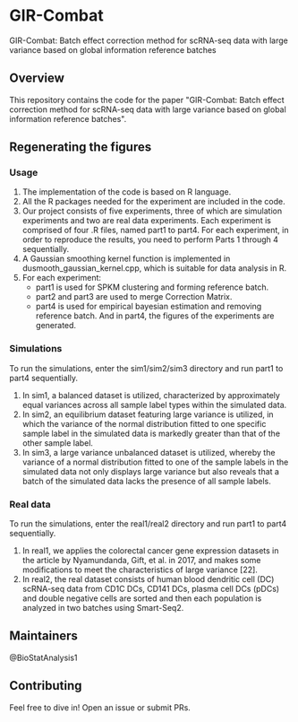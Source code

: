 # GIR-Combat
GIR-Combat: Batch effect correction method for scRNA-seq data with large variance based on global information reference batches

## Overview
This repository contains the code for the paper "GIR-Combat: Batch effect correction method for scRNA-seq data with large variance based on global information reference batches".

## Regenerating the figures
### Usage
1. The implementation of the code is based on R language.
2. All the R packages needed for the experiment are included in the code.
3. Our project consists of five experiments, three of which are simulation experiments and two are real data experiments. Each experiment is comprised of four .R files, named part1 to part4. For each experiment, in order to reproduce the results, you need to perform Parts 1 through 4 sequentially.
4. A Gaussian smoothing kernel function is implemented in dusmooth_gaussian_kernel.cpp, which is suitable for data analysis in R.
5. For each experiment:
   - part1 is used for SPKM clustering and forming reference batch.
   - part2 and part3 are used to  merge Correction Matrix.
   - part4 is used for empirical bayesian estimation and removing reference batch. And in part4, the figures of the experiments are generated.

### Simulations
To run the simulations, enter the sim1/sim2/sim3 directory and run part1 to part4 sequentially.
1. In sim1, a balanced dataset is utilized, characterized by approximately equal variances across all sample label types within the simulated data.
2. In sim2, an equilibrium dataset featuring large variance is utilized, in which the variance of the normal distribution fitted to one specific sample label in the simulated data is markedly greater than that of the other sample label. 
3. In sim3, a large variance unbalanced dataset is utilized, whereby the variance of a normal distribution fitted to one of the sample labels in the simulated data not only displays large variance but also reveals that a batch of the simulated data lacks the presence of all sample labels.
   
### Real data
To run the simulations, enter the real1/real2 directory and run part1 to part4 sequentially.
1. In real1, we applies the colorectal cancer gene expression datasets in the article by Nyamundanda, Gift, et al. in 2017, and makes some modifications to meet the characteristics of large variance [22].
2. In real2, the real dataset consists of human blood dendritic cell (DC) scRNA-seq data from CD1C DCs, CD141 DCs, plasma cell DCs (pDCs) and double negative cells are sorted and then each population is analyzed in two batches using Smart-Seq2. 
   
## Maintainers
@BioStatAnalysis1

## Contributing
Feel free to dive in! Open an issue or submit PRs.
